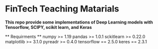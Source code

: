 # FinTech Teaching Matarials
 **This repo provide some implementations of Deep Learning models with Tensorflow, SCIPY, scikit learn, and Keras**
 
** Requirments **
numpy >= 1.19
pandas >= 1.0.1
sckitlearn >= 0.22.0
matplotlib >= 3.1.0
pyreadr >= 0.4.0
tensorflow == 2.5.0
keres == 2.3.1


 
